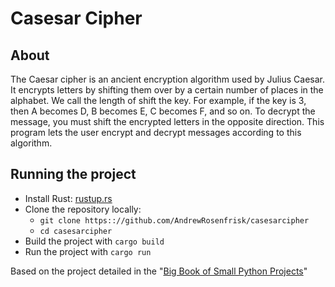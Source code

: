 # Casesar Cipher

## About

The Caesar cipher is an ancient encryption algorithm used by Julius Caesar. It encrypts letters 
by shifting them over by a certain number of places in the alphabet. We call the length of shift 
the key. For example, if the key is 3, then A becomes D, B becomes E, C becomes F, and so on. To 
decrypt the message, you must shift the encrypted letters in the opposite direction. This program 
lets the user encrypt and decrypt messages according to this algorithm.

## Running the project
* Install Rust: [rustup.rs](https://rustup.rs/)
* Clone the repository locally:
  * `git clone https:://github.com/AndrewRosenfrisk/casesarcipher`
  * `cd casesarcipher`
* Build the project with `cargo build`
* Run the project with `cargo run`

Based on the project detailed in the "[Big Book of Small Python Projects](https://inventwithpython.com/bigbookpython/project6.html)"

